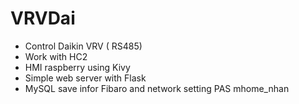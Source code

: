 # VRVDai
- Control Daikin VRV 
( RS485)
- Work with HC2
- HMI raspberry using Kivy
- Simple web server with Flask
- MySQL save infor Fibaro and network setting
PAS mhome_nhan
